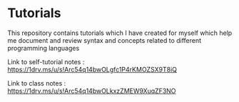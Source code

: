 # Tutorials
This repository contains tutorials which I have created for myself which help me document and review syntax and concepts related to different programming languages

Link to self-tutorial notes : https://1drv.ms/u/s!Arc54q14bwOLgfc1P4rKMOZSX9T8iQ

Link to class notes : https://1drv.ms/u/s!Arc54q14bwOLkxzZMEW9XuqZF3NO
